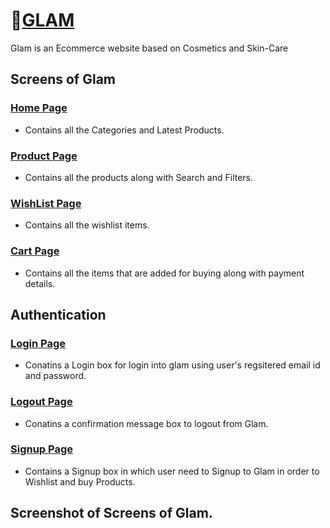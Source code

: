 
#  🔗[GLAM](https://glamm.netlify.app/)


Glam is an Ecommerce website based on Cosmetics and Skin-Care
## Screens of Glam

### [Home Page](https://glamm.netlify.app/index.html)
* Contains all the Categories and Latest Products.


 ### [Product Page](https://glamm.netlify.app/products/products)
* Contains all the products along with Search and Filters.


 ### [WishList Page](https://glamm.netlify.app/wishlist/wishlist)
* Contains all the wishlist items.


 ### [Cart Page](https://glamm.netlify.app/cart/cart)
* Contains all the items that are added for buying along with payment details.

## Authentication
 ### [Login Page](https://glamm.netlify.app/login/login)
* Conatins a Login box for login into glam using user's regsitered email id and password.


 ### [Logout Page](https://glamm.netlify.app/logout/logout)
* Conatins a confirmation message box to logout from Glam.


 ### [Signup Page](https://glamm.netlify.app/signup/signup)
* Contains a Signup box in which user need to Signup to Glam in order to Wishlist and buy Products.

## Screenshot of Screens of Glam.
 
